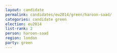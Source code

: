 ```yaml
---
layout: candidate
permalink: candidates/eu2014/green/haroon-saad/
categories: candidate green
election: eu2014
list-rank: 2
person: haroon-saad
region: london
party: green
---
```

